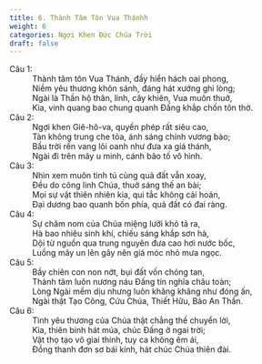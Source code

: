 ```yaml
---
title: 6. Thành Tâm Tôn Vua Thánhh
weight: 6
categories: Ngợi Khen Đức Chúa Trời
draft: false
---
```

<dl><dt>Câu 1:</dt><dd data-verse="1">Thành tâm tôn Vua Thánh, đầy hiển hách oai phong, <br/>Niềm yêu thương khôn sánh, đáng hát xướng ghi lòng; <br/>Ngài là Thần hộ thân, linh, cây khiên, Vua muôn thuở, <br/>Kìa, vinh quang bao chung quanh Đấng khắp chốn tôn thờ. </dd><dt>Câu 2:</dt><dd data-verse="2">Ngợi khen Giê-hô-va, quyền phép rất siêu cao, <br/>Tàn không trung che tỏa, ánh sáng chính vương bào; <br/>Bầu trời rền vang lôi oanh như đưa xa giá thánh, <br/>Ngài đi trên mây u minh, cánh bão tố vô hình. </dd><dt>Câu 3:</dt><dd data-verse="3">Nhìn xem muôn tinh tú cùng quả đất vẫn xoay, <br/>Đều do công linh Chúa, thuở sáng thế an bài; <br/>Mọi sự vật thiên nhiên kia, qui tắc không cải hoán, <br/>Đại dương bao quanh bốn phía, quả đất có đai ràng. </dd><dt>Câu 4:</dt><dd data-verse="4">Sự chăm nom của Chúa miệng lưỡi khó tả ra, <br/>Hà bao nhiêu sinh khí, chiếu sáng khắp sơn hà, <br/>Dội từ nguồn qua trung nguyên đưa cao hơi nước bốc, <br/>Luồng mây un lên gây nên giá móc nhỏ mưa ngọc. </dd><dt>Câu 5:</dt><dd data-verse="5">Bầy chiên con non nớt, bụi đất vốn chóng tan, <br/>Thành tâm luôn nương náu Đấng tín nghĩa châu toàn; <br/>Lòng Ngài mềm dịu nhưng luôn khăng khăng như đóng ấn, <br/>Ngài thật Tạo Công, Cứu Chúa, Thiết Hữu, Bảo An Thần. </dd><dt>Câu 6:</dt><dd data-verse="6">Tình yêu thương của Chúa thật chẳng thế chuyển lời, <br/>Kìa, thiên binh hát múa, chúc Đấng ở ngai trời; <br/>Vật thọ tạo vô giai thinh, tuy ca không êm ái, <br/>Đồng thanh đơn sơ bái kính, hát chúc Chúa thiên đài. </dd></dl>